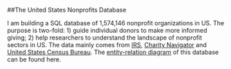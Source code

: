 ##The United States Nonprofits Database

I am building a SQL database of 1,574,146 nonprofit organizations in US. The purpose is two-fold: 1) guide individual donors to make more informed giving; 2) help researchers to understand the landscape of nonprofit sectors in US. The data mainly comes from [IRS](www.irs.gov), [Charity Navigator](www.charitynavigator.org) and [United States Census Bureau](www.census.gov). The [entity-relation diagram](https://github.com/yuxiaosun/USngo/blob/master/ERD.png) of this database can be found here.
